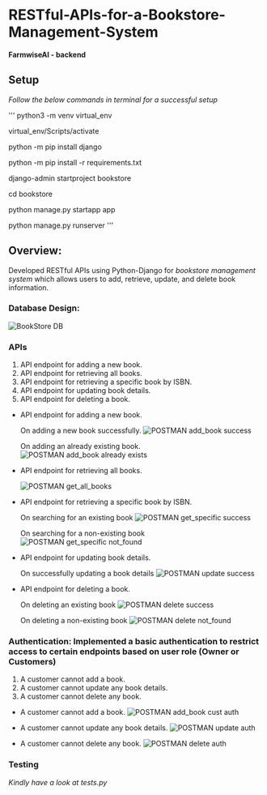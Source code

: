 # RESTful-APIs-for-a-Bookstore-Management-System
**FarmwiseAI - backend**

## Setup
*Follow the below commands in terminal for a successful setup*

'''
python3 -m venv virtual_env

virtual_env/Scripts/activate

python -m pip install django

python -m pip install -r requirements.txt

django-admin startproject bookstore

cd bookstore

python manage.py startapp app

python manage.py runserver
'''

## Overview:
Developed RESTful APIs using Python-Django for *bookstore management system* which allows users to add, retrieve, update, and delete book information.

### Database Design:
![BookStore DB](https://github.com/ABHINAVstar05/RESTful-APIs-for-a-Bookstore-Management-System/assets/75786072/981a1ab8-c3e2-4152-a278-bb4591031aa0)

### APIs

1. API endpoint for adding a new book.
2. API endpoint for retrieving all books.
3. API endpoint for retrieving a specific book by ISBN.
4. API endpoint for updating book details.
5. API endpoint for deleting a book.

* API endpoint for adding a new book.

  On adding a new book successfully.
  ![POSTMAN add_book success](https://github.com/ABHINAVstar05/RESTful-APIs-for-a-Bookstore-Management-System/assets/75786072/068ac794-ac9f-427d-95ed-218151c7e2d8)

  On adding an already existing book.
  ![POSTMAN add_book already exists](https://github.com/ABHINAVstar05/RESTful-APIs-for-a-Bookstore-Management-System/assets/75786072/cb36795b-9cf5-4a28-9b68-c69d8c045b09)


* API endpoint for retrieving all books.
 
  ![POSTMAN get_all_books](https://github.com/ABHINAVstar05/RESTful-APIs-for-a-Bookstore-Management-System/assets/75786072/0faecca3-ee87-4146-a059-2fc5b3861c73)


* API endpoint for retrieving a specific book by ISBN.

  On searching for an existing book
  ![POSTMAN get_specific success](https://github.com/ABHINAVstar05/RESTful-APIs-for-a-Bookstore-Management-System/assets/75786072/03ef7536-1be0-4efd-abc4-ed086df47f3a)

  On searching for a non-existing book
  ![POSTMAN get_specific not_found](https://github.com/ABHINAVstar05/RESTful-APIs-for-a-Bookstore-Management-System/assets/75786072/0e518db4-cc3f-40ac-bbb4-d1b19bfbf9ab)


* API endpoint for updating book details.

  On successfully updating a book details
  ![POSTMAN update success](https://github.com/ABHINAVstar05/RESTful-APIs-for-a-Bookstore-Management-System/assets/75786072/f268812c-59c1-4581-95ec-0f73f9159716)


* API endpoint for deleting a book.

  On deleting an existing book
  ![POSTMAN delete success](https://github.com/ABHINAVstar05/RESTful-APIs-for-a-Bookstore-Management-System/assets/75786072/d6996f0b-f530-4ecf-989f-d7edd059a0e2)

  On deleting a non-existing book
  ![POSTMAN delete not_found](https://github.com/ABHINAVstar05/RESTful-APIs-for-a-Bookstore-Management-System/assets/75786072/2fb73a7b-edc3-4631-9f23-c0fad3df5e0d)


### Authentication: Implemented a basic authentication to restrict access to certain endpoints based on user role (Owner or Customers)

1. A customer cannot add a book.
2. A customer cannot update any book details.
3. A customer cannot delete any book.

* A customer cannot add a book.
  ![POSTMAN add_book cust auth](https://github.com/ABHINAVstar05/RESTful-APIs-for-a-Bookstore-Management-System/assets/75786072/271c1dbb-a168-4f6e-a8c5-5ba5404399b8)

* A customer cannot update any book details.
  ![POSTMAN update auth](https://github.com/ABHINAVstar05/RESTful-APIs-for-a-Bookstore-Management-System/assets/75786072/611e2ae8-de85-490f-a161-4840f840ff59)

* A customer cannot delete any book.
  ![POSTMAN delete auth](https://github.com/ABHINAVstar05/RESTful-APIs-for-a-Bookstore-Management-System/assets/75786072/acf5ffe8-4125-4408-8da0-d6ef228baee0)


### Testing 
*Kindly have a look at tests.py*
